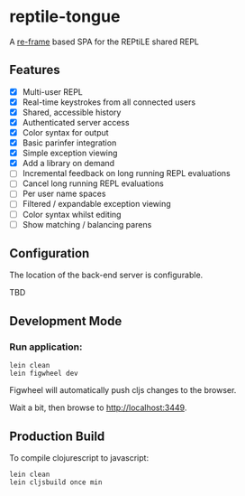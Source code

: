 # reptile-tongue

A [re-frame](https://github.com/Day8/re-frame) based SPA for the REPtiLE shared REPL

## Features

- [X] Multi-user REPL
- [X] Real-time keystrokes from all connected users
- [X] Shared, accessible history
- [X] Authenticated server access
- [X] Color syntax for output
- [X] Basic parinfer integration
- [X] Simple exception viewing 
- [X] Add a library on demand
- [ ] Incremental feedback on long running REPL evaluations
- [ ] Cancel long running REPL evaluations
- [ ] Per user name spaces
- [ ] Filtered / expandable exception viewing 
- [ ] Color syntax whilst editing
- [ ] Show matching / balancing parens

## Configuration

The location of the back-end server is configurable.

TBD

## Development Mode

### Run application:

```
lein clean
lein figwheel dev
```

Figwheel will automatically push cljs changes to the browser.

Wait a bit, then browse to [http://localhost:3449](http://localhost:3449).

## Production Build


To compile clojurescript to javascript:

```
lein clean
lein cljsbuild once min
```
